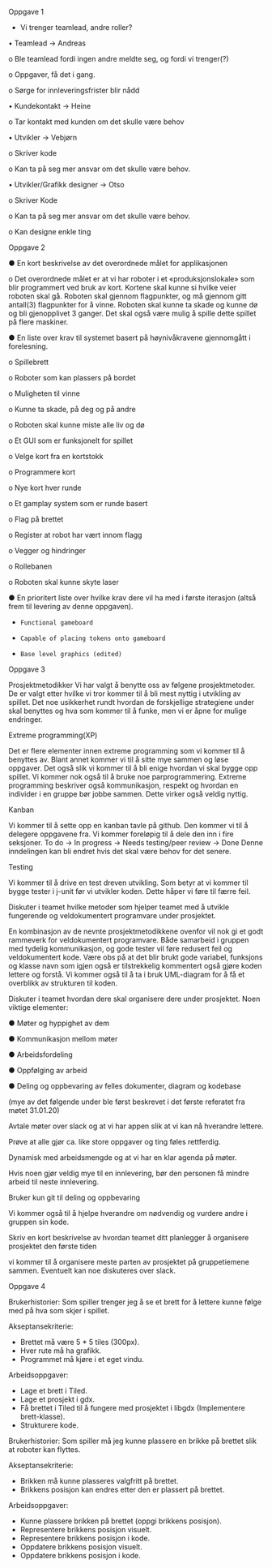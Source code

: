 
Oppgave 1

- Vi trenger teamlead, andre roller?

•	Teamlead -> Andreas

o	Ble teamlead fordi ingen andre meldte seg, og fordi vi trenger(?)

o	Oppgaver, få det i gang.

o	Sørge for innleveringsfrister blir nådd

•	Kundekontakt -> Heine

o	Tar kontakt med kunden om det skulle være behov

•	Utvikler -> Vebjørn

o	Skriver kode

o	Kan ta på seg mer ansvar om det skulle være behov.

•	Utvikler/Grafikk designer -> Otso

o	Skriver Kode

o	Kan ta på seg mer ansvar om det skulle være behov.

o	Kan designe enkle ting







Oppgave 2



● En kort beskrivelse av det overordnede målet for applikasjonen

o	 Det overordnede målet er at vi har roboter i et «produksjonslokale» som blir programmert ved bruk av kort. Kortene skal kunne si hvilke veier roboten skal gå. Roboten skal gjennom flagpunkter, og må gjennom gitt antall(3) flagpunkter for å vinne. Roboten skal kunne ta skade og kunne dø og bli gjenopplivet 3 ganger. Det skal også være mulig å spille dette spillet på flere maskiner.

● En liste over krav til systemet basert på høynivåkravene gjennomgått i forelesning.

o	Spillebrett

o	Roboter som kan plassers på bordet

o	Muligheten til vinne

o	Kunne ta skade, på deg og på andre

o	Roboten skal kunne miste alle liv og dø

o	Et GUI som er funksjonelt for spillet

o	Velge kort fra en kortstokk

o	Programmere kort

o	Nye kort hver runde

o	Et gamplay system som er runde basert

o	Flag på brettet

o	Register at robot har vært innom flagg

o	Vegger og hindringer

o	Rollebanen

o	Roboten skal kunne skyte laser



● En prioritert liste over hvilke krav dere vil ha med i første iterasjon (altså frem til levering av denne oppgaven).
-     Functional gameboard
-     Capable of placing tokens onto gameboard
-     Base level graphics (edited)





Oppgave 3

Prosjektmetodikker
Vi har valgt å benytte oss av følgene prosjektmetoder. De er valgt etter hvilke vi tror kommer til å bli mest nyttig i utvikling av spillet. Det noe usikkerhet rundt hvordan de forskjellige strategiene under skal benyttes og hva som kommer til å funke, men vi er åpne for mulige endringer.


Extreme programming(XP)

Det er flere elementer innen extreme programming som vi kommer til å benyttes av. Blant annet kommer vi til å sitte mye sammen og løse oppgaver. Det også slik vi kommer til å bli enige hvordan vi skal bygge opp spillet. Vi kommer nok også til å bruke noe parprogrammering. Extreme programming beskriver også kommunikasjon, respekt og hvordan en individer i en gruppe bør jobbe sammen. Dette virker også veldig nyttig.



Kanban

Vi kommer til å sette opp en kanban tavle på github. Den kommer vi til å delegere oppgavene fra. Vi kommer foreløpig til å dele den inn i fire seksjoner. 
To do -> In progress -> Needs testing/peer review -> Done
Denne inndelingen kan bli endret hvis det skal være behov for det senere.
 
Testing

Vi kommer til å drive en test dreven utvikling. Som betyr at vi kommer til bygge tester i j-unit før vi utvikler koden. Dette håper vi føre til færre feil.




Diskuter i teamet hvilke metoder som hjelper teamet med å utvikle fungerende og veldokumentert programvare under prosjektet.


En kombinasjon av de nevnte prosjektmetodikkene ovenfor vil nok gi et godt rammeverk for veldokumentert programvare. Både samarbeid i gruppen med tydelig kommunikasjon, og gode tester vil føre redusert feil og veldokumentert kode. Være obs på at det blir brukt gode variabel, funksjons og klasse navn som igjen også er tilstrekkelig kommentert også gjøre koden lettere og forstå. Vi kommer også til å ta i bruk UML-diagram for å få et overblikk av strukturen til koden.



Diskuter i teamet hvordan dere skal organisere dere under prosjektet. Noen viktige
elementer:

● Møter og hyppighet av dem

● Kommunikasjon mellom møter

● Arbeidsfordeling

● Oppfølging av arbeid

● Deling og oppbevaring av felles dokumenter, diagram og kodebase 

(mye av det følgende under ble først beskrevet i det første referatet fra møtet 31.01.20)

Avtale møter over slack og at vi har appen slik at vi kan nå hverandre lettere.

Prøve at alle gjør ca. like store oppgaver og ting føles rettferdig.

Dynamisk med arbeidsmengde og at vi har en klar agenda på møter.

Hvis noen gjør veldig mye til en innlevering, bør den personen få mindre arbeid til neste innlevering.

Bruker kun git til deling og oppbevaring

Vi kommer også til å hjelpe hverandre om nødvendig og vurdere andre i gruppen sin kode.


Skriv en kort beskrivelse av hvordan teamet ditt planlegger å organisere prosjektet den
første tiden

vi kommer til å organisere meste parten av prosjektet på gruppetiemene sammen. Eventuelt kan noe diskuteres over slack.






Oppgave 4

Brukerhistorier: Som spiller trenger jeg å se et brett for å lettere kunne følge med på hva som skjer i spillet.


Akseptansekriterie: 
-	Brettet må være 5 * 5 tiles (300px).
-	Hver rute må ha grafikk. 
-	Programmet må kjøre i et eget vindu.


Arbeidsoppgaver: 
-	Lage et brett i Tiled.
-	Lage et prosjekt i gdx.
-	Få brettet i Tiled til å fungere med prosjektet i libgdx (Implementere brett-klasse).
-	Strukturere kode.


Brukerhistorier: Som spiller må jeg kunne plassere en brikke på brettet slik at roboter kan flyttes.


Akseptansekriterie: 
-	Brikken må kunne plasseres valgfritt på brettet.
-	Brikkens posisjon kan endres etter den er plassert på brettet.


Arbeidsoppgaver:
-	Kunne plassere brikken på brettet (oppgi brikkens posisjon).
-	Representere brikkens posisjon visuelt.
-	Representere brikkens posisjon i kode.
-	Oppdatere brikkens posisjon visuelt.
-	Oppdatere brikkens posisjon i kode.



